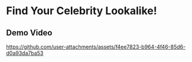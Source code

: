 # Find Your Celebrity Lookalike! #

## Demo Video ##

https://github.com/user-attachments/assets/f4ee7823-b964-4f46-85d6-d0a93da7ba53
